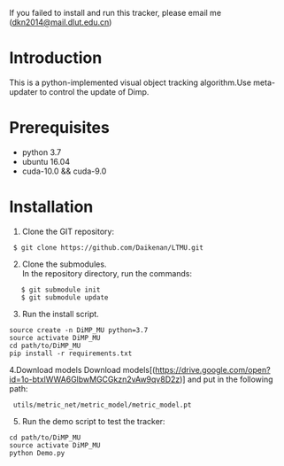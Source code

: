 
If you failed to install and run this tracker, please email me (<dkn2014@mail.dlut.edu.cn>)

# Introduction

This is a python-implemented visual object tracking algorithm.Use meta-updater to control the update of Dimp.

# Prerequisites

* python 3.7
* ubuntu 16.04
* cuda-10.0 && cuda-9.0

# Installation
1. Clone the GIT repository:
```
 $ git clone https://github.com/Daikenan/LTMU.git
```
2. Clone the submodules.  
   In the repository directory, run the commands:
```
   $ git submodule init  
   $ git submodule update
```
3. Run the install script. 
```
source create -n DiMP_MU python=3.7
source activate DiMP_MU
cd path/to/DiMP_MU
pip install -r requirements.txt
```
4.Download models
Download models[(https://drive.google.com/open?id=1o-btxlWWA6GlbwMGCGkzn2vAw9qv8D2z)] and put in the following path:

```
 utils/metric_net/metric_model/metric_model.pt
 ```
5. Run the demo script to test the tracker:
```
cd path/to/DiMP_MU
source activate DiMP_MU
python Demo.py
```


